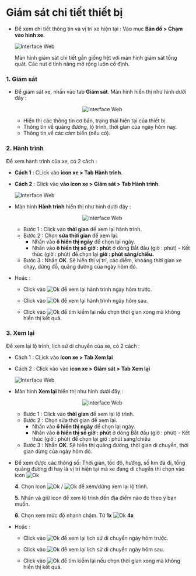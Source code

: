 
# Giám sát chi tiết thiết bị 

- Để xem chi tiết thông tin và vị trí xe hiện tại : Vào mục **Bản đồ > Chạm vào hình xe**.

    <span class="icon-left5">![Interface Web](/docs/assets/images/web-interface/app-gotrack365/nexthome.jpg) 

    Màn hình giám sát chi tiết gần giống hệt với màn hình giám sát tổng quát. Các nút ở tính năng mở rộng luôn cố định.

### 1. Giám sát 

- Để giám sát xe, nhấn vào tab **Giám sát**. Màn hình hiển thị như hình dưới đây :

    <span style="display:block;text-align:center">![Interface Web](/docs/assets/images/web-interface/app-gotrack365/monitoring.jpg) 

  - Hiển thị các thông tin cơ bản, trạng thái hiện tại của thiết bị.
  - Thông tin  về quãng đường, lộ trình, thời gian của ngày hôm nay.
   - Thông tin về các cảm biến (nếu có).

### 2. Hành trình 

Để xem hành trình của xe, có 2 cách :

- **Cách 1** : CLick vào **icon xe > Tab Hành trình**.
- **Cách 2** : Click vào **vào icon xe > Giám sát > Tab Hành trình**.

    <span class="icon-left5">![Interface Web](/docs/assets/images/web-interface/app-gotrack365/app365-journey.jpg)
     
- Màn hình **Hành trình** hiển thị như hình dưới đây :

    <span style="display:block;text-align:center">![Interface Web](/docs/assets/images/web-interface/app-gotrack365/journey.jpg)
    
    - Bước 1 : Click vào **thời gian** để xem lại hành trình.
    - Bước 2 : Chọn **sửa thời gian** để xem lại.
      - Nhấn vào **ô hiển thị ngày** để chọn lại ngày.
      - Nhấn vào **ô hiển thị số giờ : phút** ở dòng Bắt đầu (giờ  : phút) - Kết thúc (giờ  : phút) để chọn lại **giờ : phút  sáng/chiều.** 
  - Bước 3 : Nhấn **OK**.  Sẽ hiển thị vị trí, các điểm, khoảng thời gian xe chạy, dừng đỗ, quãng đường của ngày hôm đó.

- Hoặc :

  - Click vào <span class="icon-left svg-filter-blue1">![Ok](/docs/assets/images/web-interface/icon/SVG/chevron-left.svg) để xem lại hành trình ngày hôm trước.

  - Click vào <span class="icon-left svg-filter-blue1">![Ok](/docs/assets/images/web-interface/icon/SVG/chevron-right.svg) để xem lại hành trình ngày hôm sau.

  - Click vào <span class="icon-left svg-filter-blue1">![Ok](/docs/assets/images/web-interface/icon/SVG/search.svg)  để tìm kiếm lại nếu chọn thời gian xong mà không hiển thị kết quả.

### 3. Xem lại

Để xem lại lộ trình, lịch sử di chuyển của xe, có 2 cách :
- Cách 1 : CLick vào **icon xe > Tab Xem lại**
- Cách 2 : Click vào vào **icon xe > Giám sát > Tab Xem lại**

    <span class="icon-left5">![Interface Web](/docs/assets/images/web-interface/app-gotrack365/app365-playback.jpg)

- Màn hình **Xem lại** hiển thị như hình dưới đây :

    <span style="display:block;text-align:center">![Interface Web](/docs/assets/images/web-interface/app-gotrack365/playback.jpg)
    
    - Bước 1 : Click vào **thời gian** để xem lại lộ trình.
    - Bước 2 : Chọn sửa thời gian để xem lại.
      - Nhấn vào **ô hiển thị ngày** để chọn lại ngày.
      - Nhấn vào **ô hiển thị số giờ : phút** ở dòng Bắt đầu (giờ  : phút) - Kết thúc (giờ  : phút) để chọn lại giờ : phút  sáng/chiều 
    - Bước 3 : Nhấn **OK**.  Sẽ hiển thị quãng đường, thời gian di chuyển, thời gian dừng của ngày hôm đó.

- Để xem được các thông số: Thời gian, tốc độ, hướng, số km đã đi, tổng quảng đường đi hay là vị trí hiện tại mà xe đang di chuyển thì chọn vào icon
<span class="icon-left">![Ok](/docs/assets/images/web-interface/icon/SVG/icons8-circled-play.svg)

   **4.** Chọn icon <span class="icon-left">![Ok](/docs/assets/images/web-interface/icon/SVG/icons8-circled-play.svg) / <span class="icon-left">![Ok](/docs/assets/images/web-interface/icon/SVG/icons8-pause-button.svg) để xem/dừng xem lại lộ trình.

    **5.** Nhấn và giữ icon để xem lộ trình đến địa điểm nào đó theo ý bạn muốn.

    **6.** Chọn xem mức độ nhanh chậm. Từ **1x** <span class="icon-left svg-filter-serch">![Ok](/docs/assets/images/web-interface/icon/SVG/arrow-right.svg) **4x** 

- Hoặc :

  - Click vào <span class="icon-left svg-filter-blue1">![Ok](/docs/assets/images/web-interface/icon/SVG/chevron-left.svg) để xem lại lịch sử di chuyển ngày hôm trước.

  - Click vào <span class="icon-left svg-filter-blue1">![Ok](/docs/assets/images/web-interface/icon/SVG/chevron-right.svg) để xem lại lịch sử di chuyển ngày hôm sau.
  
  - Click vào <span class="icon-left svg-filter-blue1">![Ok](/docs/assets/images/web-interface/icon/SVG/search.svg)  để tìm kiếm lại nếu chọn thời gian xong mà không hiển thị kết quả.
  




